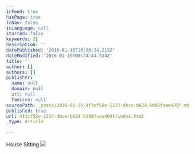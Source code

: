 ```yaml
---
inFeed: true
hasPage: true
inNav: false
inLanguage: null
starred: false
keywords: []
description: ''
datePublished: '2016-01-15T10:06:34.213Z'
dateModified: '2016-01-15T09:34:44.514Z'
title: ''
author: []
authors: []
publisher:
  name: null
  domain: null
  url: null
  favicon: null
sourcePath: _posts/2016-01-15-4f3cf58e-1237-4bce-b624-5d88faae409f.md
published: true
url: 4f3cf58e-1237-4bce-b624-5d88faae409f/index.html
_type: Article

---
```

House Sitting
![](https://the-grid-user-content.s3-us-west-2.amazonaws.com/0ee1a5ef-61d0-4bf1-8f4a-e201a7091535.JPG)